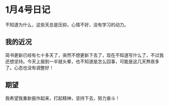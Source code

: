 # 1月4号日记


不知道为什么，这些天总是压抑，心情不好，没有学习的动力。


## 我的近况


简书更新已经有七十多天了，突然不想更新下去了，现在不知道写什么了，不过我还想坚持。今天上报到一半就头晕，也不知道是怎么回事，可能是这几天熬夜多了。心态也没有调整好！



## 期望

我希望我重新振作起来，打起精神，坚持下去，努力奋斗！